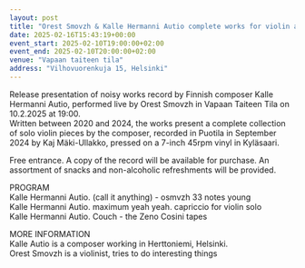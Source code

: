 ```yaml
---
layout: post
title: "Orest Smovzh & Kalle Hermanni Autio complete works for violin alone record release concert"
date: 2025-02-16T15:43:19+00:00
event_start: 2025-02-10T19:00:00+02:00
event_end: 2025-02-10T20:00:00+02:00
venue: "Vapaan taiteen tila"
address: "Vilhovuorenkuja 15, Helsinki"
---
```


Release presentation of noisy works record by Finnish composer Kalle Hermanni Autio, performed live by Orest Smovzh in Vapaan Taiteen Tila on 10.2.2025 at 19:00.   
Written between 2020 and 2024, the works present a complete collection of solo violin pieces by the composer, recorded in Puotila in September 2024 by Kaj Mäki-Ullakko, pressed on a 7-inch 45rpm vinyl in Kyläsaari.   
  
Free entrance. A copy of the record will be available for purchase. An assortment of snacks and non-alcoholic refreshments will be provided.   
  
PROGRAM  
Kalle Hermanni Autio. (call it anything) - osmvzh 33 notes young  
Kalle Hermanni Autio. maximum yeah yeah. capriccio for violin solo  
Kalle Hermanni Autio. Couch - the Zeno Cosini tapes  
  
MORE INFORMATION  
Kalle Autio is a composer working in Herttoniemi, Helsinki.   
Orest Smovzh is a violinist, tries to do interesting things
